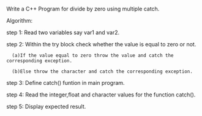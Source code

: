 Write a C++ Program for divide by zero using multiple catch.

Algorithm:

step 1: Read two variables say var1 and var2.

step 2: Within the try block check whether the value is equal to zero or not.
      
      (a)If the value equal to zero throw the value and catch the corresponding exception. 
      
      (b)Else throw the character and catch the corresponding exception.


step 3: Define catch() funtion in main program.

step 4: Read the integer,float and character values for the function catch().

step 5: Display expected result.

